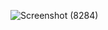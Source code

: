 ![Screenshot (8284)](https://github.com/user-attachments/assets/79a12679-8321-442f-ac6f-edaf31d9559a)

